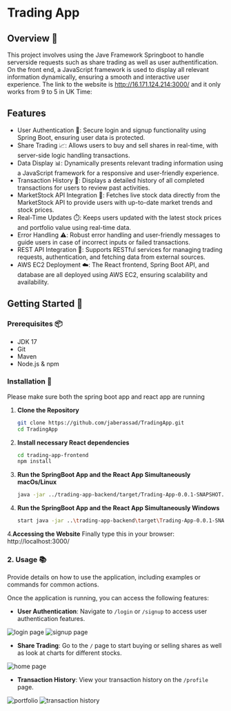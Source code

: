 # Trading App

## Overview 📝

This project involves using the Jave Framework Springboot to handle serverside requests such as share trading as well as user authentification. On the front end, a JavaScript framework is used to display all relevant information dynamically, ensuring a smooth and interactive user experience.
The link to the website is http://16.171.124.214:3000/ and it only works from 9 to 5 in UK Time:

## Features 

- User Authentication 🔑: Secure login and signup functionality using Spring Boot, ensuring user data is protected.
- Share Trading 📈: Allows users to buy and sell shares in real-time, with server-side logic handling transactions.
- Data Display 📊: Dynamically presents relevant trading information using a JavaScript framework for a responsive and user-friendly experience.
- Transaction History 🧾: Displays a detailed history of all completed transactions for users to review past activities.
- MarketStock API Integration 🔌: Fetches live stock data directly from the MarketStock API to provide users with up-to-date market trends and stock prices.
- Real-Time Updates ⏱️: Keeps users updated with the latest stock prices and portfolio value using real-time data.
- Error Handling ⚠️: Robust error handling and user-friendly messages to guide users in case of incorrect inputs or failed transactions.
- REST API Integration 🔌: Supports RESTful services for managing trading requests, authentication, and fetching data from external sources.
- AWS EC2 Deployment ☁️: The React frontend, Spring Boot API, and database are all deployed using AWS EC2, ensuring scalability and availability.

## Getting Started 🚀

### Prerequisites 📦
- JDK 17
- Git
- Maven
- Node.js & npm

### Installation 🔧

Please make sure both the spring boot app and react app are running
1. **Clone the Repository** 

   ```bash
   git clone https://github.com/jaberassad/TradingApp.git
   cd TradingApp

2. **Install necessary React dependencies**
   ```bash
   cd trading-app-frontend
   npm install
   

3. **Run the SpringBoot App and the React App Simultaneously macOs/Linux**
   ```bash
   java -jar ../trading-app-backend/target/Trading-App-0.0.1-SNAPSHOT.jar & npm start

3. **Run the SpringBoot App and the React App Simultaneously Windows**
   ```bash
   start java -jar ..\trading-app-backend\target\Trading-App-0.0.1-SNAPSHOT.jar & npm start

4.**Accessing the Website**
   Finally type this in your browser: http://localhost:3000/
   

### 2. **Usage 📚**

   Provide details on how to use the application, including examples or commands for common actions.
   
   Once the application is running, you can access the following features:
   
   - **User Authentication**: Navigate to `/login` or `/signup` to access user authentication features.

     
![login page](login_img) ![signup page](signup_img)


   - **Share Trading**: Go to the `/` page to start buying or selling shares as well as look at charts for different stocks.

     
![home page](chart_img)


   - **Transaction History**: View your transaction history on the `/profile` page.


![portfolio](portfolio_img)  ![transaction history](transaction_history_img)

